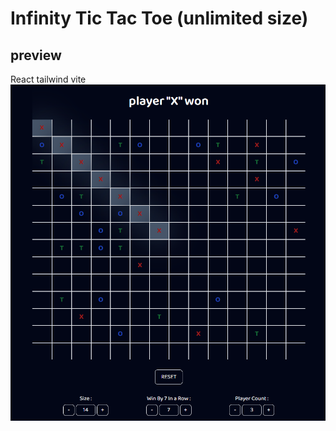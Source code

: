 # Infinity Tic Tac Toe (unlimited size)
## preview
React tailwind vite
![Alt text](./src/utilities/preview.png)
